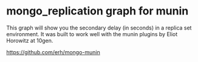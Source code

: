 # mongo_replication graph for munin

This graph will show you the secondary delay (in seconds) in a replica set environment. It was built to work well with the munin plugins by Eliot Horowitz at 10gen.

https://github.com/erh/mongo-munin

